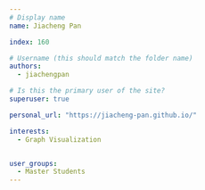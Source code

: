 ```yaml
---
# Display name
name: Jiacheng Pan

index: 160

# Username (this should match the folder name)
authors:
  - jiachengpan

# Is this the primary user of the site?
superuser: true

personal_url: "https://jiacheng-pan.github.io/"

interests:
  - Graph Visualization


user_groups:
  - Master Students
---
```

